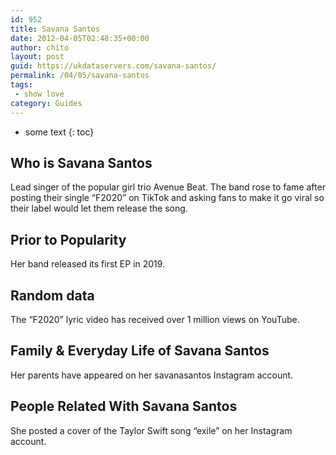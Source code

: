 ```yaml
---
id: 952
title: Savana Santos
date: 2012-04-05T02:48:35+00:00
author: chito
layout: post
guid: https://ukdataservers.com/savana-santos/
permalink: /04/05/savana-santos
tags:
 - show love
category: Guides
---
```


* some text
{: toc}
          
          
## Who is  Savana Santos
                  
                  
                  
Lead singer of the popular girl trio Avenue Beat. The band rose to fame after posting their single &#8220;F2020&#8221; on TikTok and asking fans to make it go viral so their label would let them release the song. 
                  
                
                
                
## Prior to Popularity 
                  
                  
                  
Her band released its first EP in 2019. 
                  
                
                
                
## Random data 
                  
                  
                  
The &#8220;F2020&#8221; lyric video has received over 1 million views on YouTube. 
                  
                
                
                
## Family & Everyday Life of Savana Santos
                  
                  
                  
Her parents have appeared on her savanasantos Instagram account. 
                  
                
                
                
## People Related With  Savana Santos
                  
                  
                  
She posted a cover of the Taylor Swift song &#8220;exile&#8221; on her Instagram account. 
                  
                
              
            
          
          
          
    
    
  
